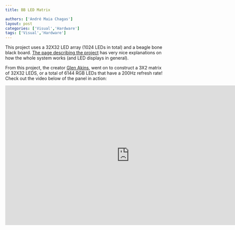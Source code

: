 ```yaml
---
title: BB LED Matrix

authors: ['André Maia Chagas']
layout: post
categories: ['Visual','Hardware']
tags: ['Visual','Hardware']
---
```



This project uses a 32X32 LED array (1024 LEDs in total) and a beagle bone black board. [The page describing the project](https://bikerglen.com/projects/lighting/led-panel-1up/) has very nice explanations on how the whole system works (and LED displays in general).




From this project, the creator [Glen Akins](https://twitter.com/bikerglen), went on to construct a 3X2 matrix of 32X32 LEDS, or a total of 6144 RGB LEDs that have a 200Hz refresh rate! Check out the video below of the panel in action:

<iframe width="790" height="444" src="https://www.youtube.com/embed/LBeVMGOgWvY" frameborder="0" allow="accelerometer; autoplay; encrypted-media; gyroscope; picture-in-picture" allowfullscreen></iframe>
